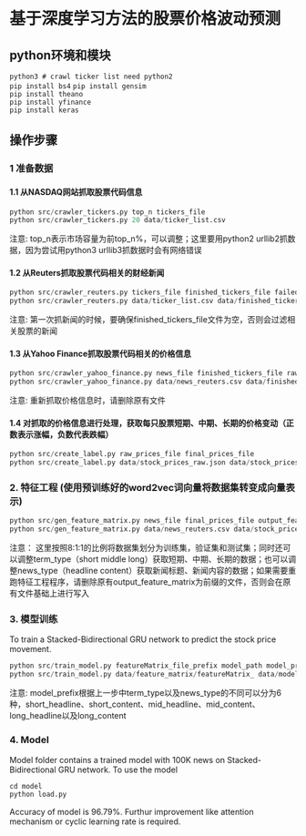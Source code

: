 # 基于深度学习方法的股票价格波动预测

## python环境和模块

`python3 # crawl ticker list need python2`  
`pip install bs4` 
`pip install gensim`  
`pip install theano`  
`pip install yfinance`   
`pip install keras`  


## 操作步骤

### 1 准备数据

#### 1.1 从NASDAQ网站抓取股票代码信息 

```python
python src/crawler_tickers.py top_n tickers_file
python src/crawler_tickers.py 20 data/ticker_list.csv
```
注意: top_n表示市场容量为前top_n%，可以调整；这里要用python2 urllib2抓数据，因为尝试用python3 urllib3抓数据时会有网络错误

#### 1.2 从Reuters抓取股票代码相关的财经新闻

```python
python src/crawler_reuters.py tickers_file finished_tickers_file failed_tickers_file news_file
python src/crawler_reuters.py data/ticker_list.csv data/finished_tickers.csv data/news_failed_tickers.csv data/news_reuters.csv  
```
注意: 第一次抓新闻的时候，要确保finished_tickers_file文件为空，否则会过滤相关股票的新闻

#### 1.3 从Yahoo Finance抓取股票代码相关的价格信息

```python
python src/crawler_yahoo_finance.py news_file finished_tickers_file raw_prices_file
python src/crawler_yahoo_finance.py data/news_reuters.csv data/finished_tickers.csv data/stock_prices_raw.json
```
注意: 重新抓取价格信息时，请删除原有文件

#### 1.4 对抓取的价格信息进行处理，获取每只股票短期、中期、长期的价格变动（正数表示涨幅，负数代表跌幅）

```python
python src/create_label.py raw_prices_file final_prices_file
python src/create_label.py data/stock_prices_raw.json data/stock_prices_final.json
```

### 2. 特征工程 (使用预训练好的word2vec词向量将数据集转变成向量表示)

```python
python src/gen_feature_matrix.py news_file final_prices_file output_feature_matrix word2vec_file sentense_len term_type news_type
python src/gen_feature_matrix.py data/news_reuters.csv data/stock_prices_final.json data/featureMatrix_ data/GoogleNews-vectors-negative300.bin 20 short headline
```
注意： 这里按照8:1:1的比例将数据集划分为训练集，验证集和测试集；同时还可以调整term_type（short middle long）获取短期、中期、长期的数据；也可以调整news_type（headline content）获取新闻标题、新闻内容的数据；如果需要重跑特征工程程序，请删除原有output_feature_matrix为前缀的文件，否则会在原有文件基础上进行写入

### 3. 模型训练
To train a Stacked-Bidirectional GRU network to predict the stock price movement.

```python
python src/train_model.py featureMatrix_file_prefix model_path model_prefix
python src/train_model.py data/feature_matrix/featureMatrix_ data/model/ short_headline
```
注意: model_prefix根据上一步中term_type以及news_type的不同可以分为6种，short_headline、short_content、mid_headline、mid_content、long_headline以及long_content

### 4. Model
Model folder contains a trained model with 100K news on Stacked-Bidirectional GRU network.
To use the model

```python
cd model
python load.py
```
Accuracy of model is 96.79%. Furthur improvement like attention mechanism or cyclic learning rate is required. 

